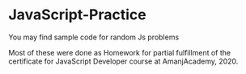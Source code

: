 # JavaScript-Practice
You may find sample code for random Js problems 

Most of these were done as Homework for partial fulfillment of the certificate for JavaScript Developer course at AmanjAcademy, 2020. 

